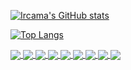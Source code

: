 [![Ircama's GitHub stats](https://github-readme-stats.vercel.app/api?username=Ircama&show_icons=true)](https://github.com/Ircama)

[![Top Langs](https://github-readme-stats.vercel.app/api/top-langs/?username=Ircama)](https://github.com/Ircama)

<a href="https://github.com/Ircama/construct-gallery">
  <img align="center" src="https://github-readme-stats.vercel.app/api/pin/?username=Ircama&repo=construct-gallery" />
</a>
<a href="https://github.com/Ircama/raspberry-pi-sim800l-gsm-module">
  <img align="center" src="https://github-readme-stats.vercel.app/api/pin/?username=Ircama&repo=raspberry-pi-sim800l-gsm-module" />
</a>
<a href="https://github.com/Ircama/AtTinyTestIR">
  <img align="center" src="https://github-readme-stats.vercel.app/api/pin/?username=Ircama&repo=AtTinyTestIR" />
</a>
<a href="https://github.com/Ircama/IR2SLink">
  <img align="center" src="https://github-readme-stats.vercel.app/api/pin/?username=Ircama&repo=IR2SLink" />
</a>
<a href="https://github.com/Ircama/adc_to_i2c">
  <img align="center" src="https://github-readme-stats.vercel.app/api/pin/?username=Ircama&repo=adc_to_i2c" />
</a>
<a href="https://github.com/Ircama/raspberry_monitor">
  <img align="center" src="https://github-readme-stats.vercel.app/api/pin/?username=Ircama&repo=raspberry_monitor" />
</a>
<a href="https://github.com/Ircama/test_attiny88_pins">
  <img align="center" src="https://github-readme-stats.vercel.app/api/pin/?username=Ircama&repo=test_attiny88_pins" />
</a>
<a href="https://github.com/Ircama/Event_Logger">
  <img align="center" src="https://github-readme-stats.vercel.app/api/pin/?username=Ircama&repo=Event_Logger" />
</a>
<a href="[https://github.com/Ircama/Event_Logger](https://github.com/pvvx/ATC_MiThermometer/tree/master/python-interface)">
  <img align="center" src="https://github-readme-stats.vercel.app/api/pin/?username=pvvx&repo=ATC_MiThermometer" />
</a>
